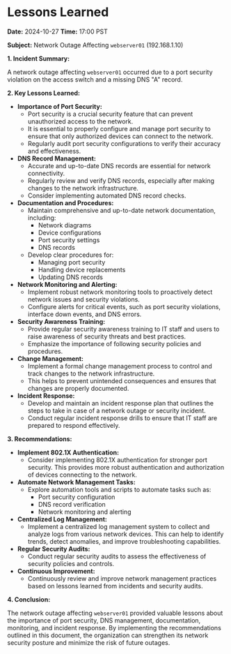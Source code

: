 # Lessons Learned

**Date:** 2024-10-27
**Time:** 17:00 PST

**Subject:** Network Outage Affecting `webserver01` (192.168.1.10)

**1. Incident Summary:**

A network outage affecting `webserver01` occurred due to a port security violation on the access switch and a missing DNS "A" record.

**2. Key Lessons Learned:**

* **Importance of Port Security:**
    * Port security is a crucial security feature that can prevent unauthorized access to the network.
    * It is essential to properly configure and manage port security to ensure that only authorized devices can connect to the network.
    * Regularly audit port security configurations to verify their accuracy and effectiveness.
* **DNS Record Management:**
    * Accurate and up-to-date DNS records are essential for network connectivity.
    * Regularly review and verify DNS records, especially after making changes to the network infrastructure.
    * Consider implementing automated DNS record checks.
* **Documentation and Procedures:**
    * Maintain comprehensive and up-to-date network documentation, including:
        * Network diagrams
        * Device configurations
        * Port security settings
        * DNS records
    * Develop clear procedures for:
        * Managing port security
        * Handling device replacements
        * Updating DNS records
* **Network Monitoring and Alerting:**
    * Implement robust network monitoring tools to proactively detect network issues and security violations.
    * Configure alerts for critical events, such as port security violations, interface down events, and DNS errors.
* **Security Awareness Training:**
    * Provide regular security awareness training to IT staff and users to raise awareness of security threats and best practices.
    * Emphasize the importance of following security policies and procedures.
* **Change Management:**
    * Implement a formal change management process to control and track changes to the network infrastructure.
    * This helps to prevent unintended consequences and ensures that changes are properly documented.
* **Incident Response:**
    * Develop and maintain an incident response plan that outlines the steps to take in case of a network outage or security incident.
    * Conduct regular incident response drills to ensure that IT staff are prepared to respond effectively.

**3. Recommendations:**

* **Implement 802.1X Authentication:**
    * Consider implementing 802.1X authentication for stronger port security. This provides more robust authentication and authorization of devices connecting to the network.
* **Automate Network Management Tasks:**
    * Explore automation tools and scripts to automate tasks such as:
        * Port security configuration
        * DNS record verification
        * Network monitoring and alerting
* **Centralized Log Management:**
    * Implement a centralized log management system to collect and analyze logs from various network devices. This can help to identify trends, detect anomalies, and improve troubleshooting capabilities.
* **Regular Security Audits:**
    * Conduct regular security audits to assess the effectiveness of security policies and controls.
* **Continuous Improvement:**
    * Continuously review and improve network management practices based on lessons learned from incidents and security audits.

**4. Conclusion:**

The network outage affecting `webserver01` provided valuable lessons about the importance of port security, DNS management, documentation, monitoring, and incident response. By implementing the recommendations outlined in this document, the organization can strengthen its network security posture and minimize the risk of future outages.
